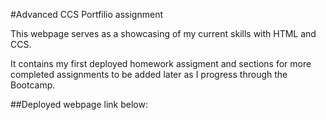 #Advanced CCS Portfilio assignment

This webpage serves as a showcasing of my current skills with HTML and CCS.

It contains my first deployed homework assigment and sections for more completed assignments to be added later as I progress through the Bootcamp.

##Deployed webpage link below: 


